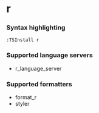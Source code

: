 # r

### Syntax highlighting

```vim
:TSInstall r
```

### Supported language servers

- r_language_server

### Supported formatters

- format_r
- styler
